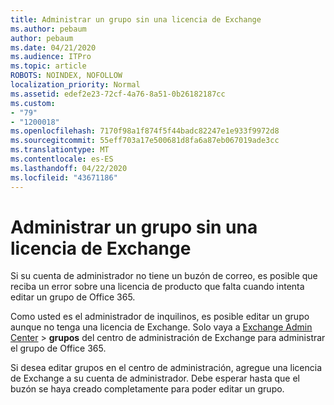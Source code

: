 ```yaml
---
title: Administrar un grupo sin una licencia de Exchange
ms.author: pebaum
author: pebaum
ms.date: 04/21/2020
ms.audience: ITPro
ms.topic: article
ROBOTS: NOINDEX, NOFOLLOW
localization_priority: Normal
ms.assetid: edef2e23-72cf-4a76-8a51-0b26182187cc
ms.custom:
- "79"
- "1200018"
ms.openlocfilehash: 7170f98a1f874f5f44badc82247e1e933f9972d8
ms.sourcegitcommit: 55eff703a17e500681d8fa6a87eb067019ade3cc
ms.translationtype: MT
ms.contentlocale: es-ES
ms.lasthandoff: 04/22/2020
ms.locfileid: "43671186"
---
```

# <a name="manage-a-group-without-an-exchange-license"></a>Administrar un grupo sin una licencia de Exchange

Si su cuenta de administrador no tiene un buzón de correo, es posible que reciba un error sobre una licencia de producto que falta cuando intenta editar un grupo de Office 365.
  
Como usted es el administrador de inquilinos, es posible editar un grupo aunque no tenga una licencia de Exchange. Solo vaya a [Exchange Admin Center](https://outlook.office365.com/ecp.aspx) \> **grupos** del centro de administración de Exchange para administrar el grupo de Office 365.
  
Si desea editar grupos en el centro de administración, agregue una licencia de Exchange a su cuenta de administrador. Debe esperar hasta que el buzón se haya creado completamente para poder editar un grupo.
  
